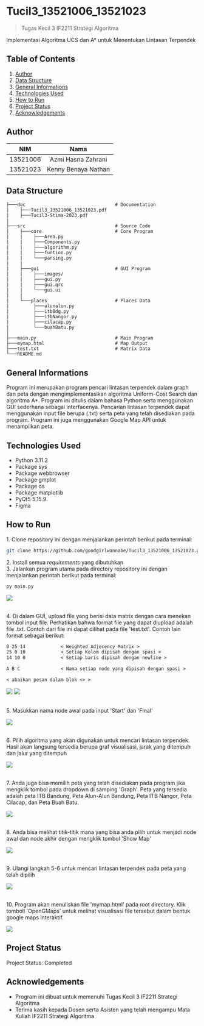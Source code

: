 # Tucil3_13521006_13521023
>Tugas Kecil 3 IF2211 Strategi Algoritma

Implementasi Algoritma UCS dan A* untuk Menentukan Lintasan Terpendek

## Table of Contents
1. [Author](#author)
2. [Data Structure](#data-structure)
3. [General Informations](#general-informations)
4. [Technologies Used](#technologies-used)
5. [How to Run](#how-to-run)
6. [Project Status](#project-status)
7. [Acknowledgements](#acknowledgements)

## Author
| NIM | Nama |
|:---:|:----:|
|13521006| Azmi Hasna Zahrani|
|13521023| Kenny Benaya Nathan|

## Data Structure
```
├───doc                                 # Documentation
|    ├───Tucil3_13521006_13521023.pdf
|    ├───Tucil3-Stima-2023.pdf
|
├───src                                 # Source Code
|    ├───core                           # Core Program
|    |    ├───Area.py
|    |    ├───Components.py
|    |    ├───algorithm.py
|    |    ├───funtion.py
|    |    └───parsing.py
|    |
|    ├───gui                            # GUI Program
|    |    ├───images/
|    |    ├───gui.py
|    |    ├───gui.qrc
|    |    └───gui.ui
|    |
|    └───places                         # Places Data
|         ├───alunalun.py
|         ├───itbBdg.py
|         ├───itbNangor.py
|         ├───cilacap.py
|         └───buahBatu.py
│
├───main.py                             # Main Program
├───mymap.html                          # Map Output
├───test.txt                            # Matrix Data
└───README.md
```

## General Informations
Program ini merupakan program pencari lintasan terpendek dalam graph dan peta dengan mengimplementasikan algoritma Uniform-Cost Search dan algoritma A*. Program ini ditulis dalam bahasa Python serta menggunakan GUI sederhana sebagai interfacenya. Pencarian lintasan terpendek dapat menggunakan input file berupa (.txt) serta peta yang telah disediakan pada program. Program ini juga menggunakan Google Map API untuk menampilkan peta.

## Technologies Used
- Python 3.11.2
- Package sys
- Package webbrowser
- Package gmplot
- Package os
- Package matplotlib
- PyQt5 5.15.9
- Figma

## How to Run
<div>
1. Clone repository ini dengan menjalankan perintah berikut pada terminal:

```bash
git clone https://github.com/goodgirlwannabe/Tucil3_13521006_13521023.git
```
</div>
<div>
2. Install semua <i>requirements</i> yang dibutuhkan
</div>
<div>
3. Jalankan program utama pada directory repository ini dengan menjalankan perintah berikut pada terminal:

```bash
py main.py
```
</div>

![](doc/images/img_gui.png)

<br>
4. Di dalam GUI, upload file yang berisi data matrix dengan cara menekan tombol input file. Perhatikan bahwa format file yang dapat diupload adalah file .txt. Contoh dari file ini dapat dilihat pada file 'test.txt'. Contoh lain format sebagai berikut:

```txt
0 25 14             < Weighted Adjecency Matrix >
25 0 10             < Setiap Kolom dipisah dengan spasi >
14 10 0             < Setiap baris dipisah dengan newline >

A B C               < Nama setiap node yang dipisah dengan spasi >

< abaikan pesan dalam blok <> >
```
![](doc/images/img_chooseFile.png)
![](doc/images/img_searchTxt.png)

<br>
5. Masukkan nama node awal pada input 'Start' dan 'Final'

![](doc/images/img_inputNode.png)

<br>
6. Pilih algoritma yang akan digunakan untuk mencari lintasan terpendek. Hasil akan langsung tersedia berupa graf visualisasi, jarak yang ditempuh dan jalur yang ditempuh

![](doc/images/img_runFile.png)

<br>
7. Anda juga bisa memilih peta yang telah disediakan pada program jika mengklik tombol pada dropdown di samping 'Graph'. Peta yang tersedia adalah peta ITB Bandung, Peta Alun-Alun Bandung, Peta ITB Nangor, Peta Cilacap, dan Peta Buah Batu.

![](doc/images/img_chooseFile.png)

<br>
8. Anda bisa melihat titik-titik mana yang bisa anda pilih untuk menjadi node awal dan node akhir dengan mengklik tombol 'Show Map'

![](doc/images/img_showMap.png)

<br>
9. Ulangi langkah 5-6 untuk mencari lintasan terpendek pada peta yang telah dipilih

![](doc/images/img_runAlgo.png)

<br>
10. Program akan menuliskan file 'mymap.html' pada root directory. Klik tomboll 'OpenGMaps' untuk melihat visualisasi file tersebut dalam bentuk google maps interaktif.

![](doc/images/img_showGmap.png)

## Project Status
Project Status: Completed


## Acknowledgements
- Program ini dibuat untuk memenuhi Tugas Kecil 3 IF2211 Strategi Algoritma
- Terima kasih kepada Dosen serta Asisten yang telah mengampu Mata Kuliah IF2211 Strategi Algoritma
